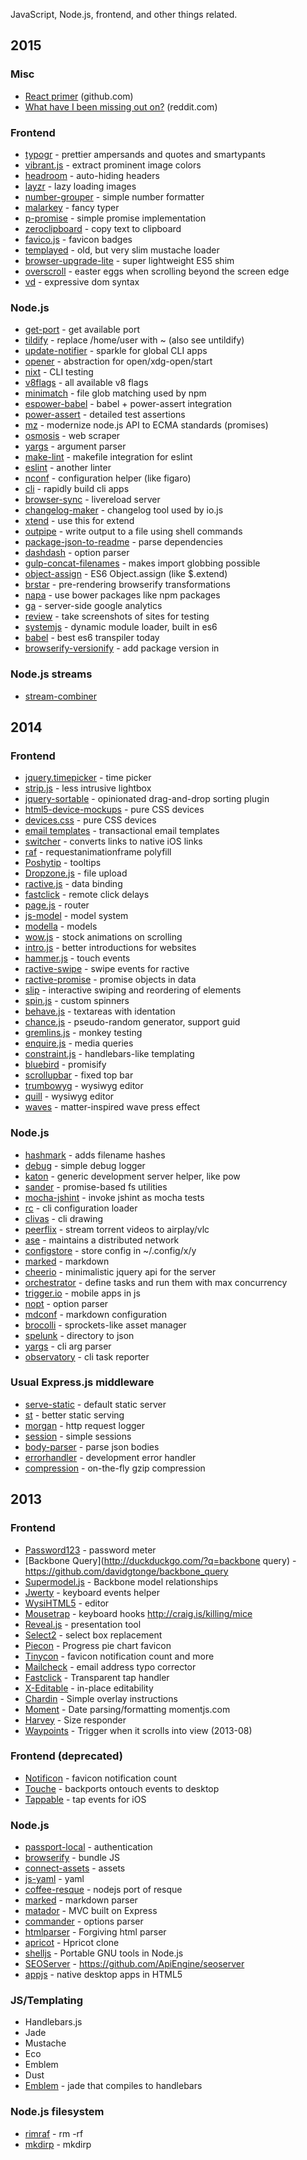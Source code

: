 JavaScript, Node.js, frontend, and other things related.

2015
----

### Misc

* [React primer](https://github.com/mikechau/react-primer-draft) (github.com)
* [What have I been missing out on?](http://www.reddit.com/r/webdev/comments/2wuw3v/ive_just_discovered_bootstrapwhat_else_have_i/coueywo) (reddit.com)

### Frontend

* [typogr](https://www.npmjs.com/package/typogr) - prettier ampersands and quotes and smartypants
* [vibrant.js](http://jariz.github.io/vibrant.js/) - extract prominent image colors
* [headroom](http://wicky.nillia.ms/headroom.js/) - auto-hiding headers
* [layzr](http://callmecavs.github.io/layzr.js/) - lazy loading images
* [number-grouper](https://www.npmjs.com/package/number-grouper) - simple number formatter
* [malarkey](https://github.com/yuanqing/malarkey) - fancy typer
* [p-promise](https://www.npmjs.com/package/p-promise) - simple promise implementation
* [zeroclipboard](https://www.npmjs.com/package/zeroclipboard) - copy text to clipboard
* [favico.js](http://lab.ejci.net/favico.js/) - favicon badges
* [templayed](https://github.com/archan937/templayed.js/) - old, but very slim mustache loader
* [browser-upgrade-lite](https://github.com/litejs/browser-upgrade-lite) - super lightweight ES5 shim
* [overscroll](http://tholman.com/overscroll/) - easter eggs when scrolling beyond the screen edge
* [vd](https://www.npmjs.com/package/vd) - expressive dom syntax

### Node.js

* [get-port](https://npmjs.com/package/get-port) - get available port
* [tildify](https://npmjs.com/package/tildify) - replace /home/user with ~ (also see untildify)
* [update-notifier](https://npmjs.com/package/update-notifier) - sparkle for global CLI apps
* [opener](https://npmjs.com/package/opener) - abstraction for open/xdg-open/start
* [nixt](https://github.com/vesln/nixt) - CLI testing
* [v8flags](https://www.npmjs.com/package/v8flags) - all available v8 flags
* [minimatch](https://www.npmjs.com/package/minimatch) - file glob matching used by npm
* [espower-babel](https://www.npmjs.com/package/espower-babel) - babel + power-assert integration
* [power-assert](https://www.npmjs.com/package/power-assert) - detailed test assertions
* [mz](https://github.com/normalize/mz) - modernize node.js API to ECMA standards (promises)
* [osmosis](https://github.com/rc0x03/node-osmosis) - web scraper
* [yargs](https://github.com/bcoe/yargs) - argument parser
* [make-lint](https://github.com/tj/make-lint) - makefile integration for eslint
* [eslint](http://eslint.org/) - another linter
* [nconf](https://www.npmjs.com/package/nconf) - configuration helper (like figaro)
* [cli](https://github.com/chriso/cli) - rapidly build cli apps
* [browser-sync](http://www.browsersync.io/) - livereload server
* [changelog-maker](https://github.com/rvagg/changelog-maker) - changelog tool used by io.js
* [xtend](https://www.npmjs.com/package/xtend) - use this for extend
* [outpipe](https://github.com/substack/outpipe) - write output to a file using shell commands
* [package-json-to-readme](https://github.com/zeke/package-json-to-readme) - parse dependencies
* [dashdash](https://github.com/trentm/node-dashdash) - option parser
* [gulp-concat-filenames](https://www.npmjs.com/package/gulp-concat-filenames/) - makes import globbing possible
* [object-assign](https://www.npmjs.com/package/object-assign) - ES6 Object.assign (like $.extend)
* [brstar](https://www.npmjs.com/package/brstar) - pre-rendering browserify transformations
* [napa](https://www.npmjs.com/package/napa) - use bower packages like npm packages
* [ga](https://www.npmjs.com/package/ga) - server-side google analytics
* [review](https://www.npmjs.com/package/review) - take screenshots of sites for testing
* [systemjs](https://github.com/systemjs/systemjs) - dynamic module loader, built in es6
* [babel](http://babeljs.io/) - best es6 transpiler today
* [browserify-versionify](https://www.npmjs.com/package/browserify-versionify) - add package version in

### Node.js streams

* [stream-combiner](https://www.npmjs.com/package/stream-combiner)

2014
----

### Frontend

* [jquery.timepicker](http://jonthornton.github.io/jquery-timepicker/) - time picker
* [strip.js](http://www.stripjs.com/) - less intrusive lightbox
* [jquery-sortable](http://johnny.github.io/jquery-sortable/) - opinionated drag-and-drop sorting plugin
* [html5-device-mockups](https://github.com/pixelsign/html5-device-mockups) - pure CSS devices
* [devices.css](http://marvelapp.github.io/devices.css/) - pure CSS devices
* [email templates](https://github.com/mailgun/transactional-email-templates) - transactional email templates
* [switcher](https://github.com/rscherf/switcher) - converts links to native iOS links
* [raf](https://github.com/chrisdickinson/raf) - requestanimationframe polyfill
* [Poshytip](https://github.com/vadikom/poshytip) - tooltips
* [Dropzone.js](http://www.dropzonejs.com) - file upload
* [ractive.js](http://www.ractivejs.org/) - data binding
* [fastclick](https://github.com/ftlabs/fastclick) - remote click delays
* [page.js](http://visionmedia.github.io/page.js/) - router
* [js-model](http://benpickles.github.io/js-model/) - model system
* [modella](https://github.com/modella/modella) - models
* [wow.js](http://mynameismatthieu.com/WOW/) - stock animations on scrolling
* [intro.js](http://usablica.github.io/intro.js/) - better introductions for websites
* [hammer.js](http://duckduckgo.com/?q=hammer.js) - touch events
* [ractive-swipe](https://github.com/ekanna/Ractive-events-swipe) - swipe events for ractive
* [ractive-promise](https://github.com/lluchs/Ractive-adaptors-Promise) - promise objects in data
* [slip](https://github.com/pornel/slip) - interactive swiping and reordering of elements
* [spin.js](http://fgnass.github.io/spin.js/) - custom spinners
* [behave.js](https://github.com/jakiestfu/Behave.js) - textareas with identation
* [chance.js](http://chancejs.com/) - pseudo-random generator, support guid
* [gremlins.js](https://github.com/marmelab/gremlins.js) - monkey testing
* [enquire.js](https://github.com/WickyNilliams/enquire.js) - media queries
* [constraint.js](http://cjs.from.so/) - handlebars-like templating
* [bluebird](https://github.com/petkaantonov/bluebird) - promisify
* [scrollupbar](http://eduardomb.github.io/scroll-up-bar/) - fixed top bar
* [trumbowyg](http://alex-d.github.io/Trumbowyg) - wysiwyg editor
* [quill](http://quilljs.com) - wysiwyg editor
* [waves](http://publicis-indonesia.github.io/Waves/) - matter-inspired wave press effect

### Node.js

* [hashmark](https://github.com/keithamus/hashmark) - adds filename hashes
* [debug](https://github.com/visionmedia/debug) - simple debug logger
* [katon](https://github.com/typicode/katon) - generic development server helper, like pow
* [sander](https://www.npmjs.org/package/sander) - promise-based fs utilities
* [mocha-jshint](https://github.com/Muscula/mocha-jshint) - invoke jshint as mocha tests
* [rc](https://www.npmjs.org/package/rc) - cli configuration loader
* [clivas](https://github.com/mafintosh/clivas) - cli drawing
* [peerflix](https://github.com/mafintosh/peerflix) - stream torrent videos to airplay/vlc
* [ase](https://npmjs.org/package/ase) - maintains a distributed network
* [configstore](https://github.com/yeoman/configstore) - store config in ~/.config/x/y
* [marked](https://npmjs.org/package/marked) - markdown
* [cheerio](https://npmjs.org/package/cheerio) - minimalistic jquery api for the server
* [orchestrator](https://github.com/robrich/orchestrator) - define tasks and run them with max concurrency
* [trigger.io](https://trigger.io/) - mobile apps in js
* [nopt](https://www.npmjs.org/package/nopt) - option parser
* [mdconf](https://github.com/visionmedia/mdconf) - markdown configuration
* [brocolli](http://www.solitr.com/blog/2014/02/broccoli-first-release/index.html) - sprockets-like asset manager
* [spelunk](https://www.npmjs.org/package/spelunk) - directory to json
* [yargs](https://www.npmjs.org/package/yargs) - cli arg parser
* [observatory](https://github.com/dylang/observatory) - cli task reporter

### Usual Express.js middleware

* [serve-static](https://github.com/expressjs/serve-static) - default static server
* [st](https://github.com/isaacs/st) - better static serving
* [morgan](https://github.com/expressjs/morgan) - http request logger
* [session](https://github.com/expressjs/session) - simple sessions
* [body-parser](https://github.com/expressjs/body-parser) - parse json bodies
* [errorhandler](https://github.com/expressjs/errorhandler) - development error handler
* [compression](https://github.com/expressjs/compression) - on-the-fly gzip compression

2013
----

### Frontend

* [Password123](https://github.com/timmywil/password123) - password meter
* [Backbone Query](http://duckduckgo.com/?q=backbone query) - https://github.com/davidgtonge/backbone_query
* [Supermodel.js](http://pathable.github.com/supermodel/) - Backbone model relationships
* [Jwerty](https://github.com/keithamus/jwerty) - keyboard events helper
* [WysiHTML5](http://xing.github.com/wysihtml5/) - editor
* [Mousetrap](https://github.com/ccambell/mousetrap) - keyboard hooks http://craig.is/killing/mice
* [Reveal.js](https://github.com/hakimel/reveal.js) - presentation tool
* [Select2](https://github.com/ivaynberg/select2) - select box replacement
* [Piecon](http://lipka.github.com/piecon/) - Progress pie chart favicon
* [Tinycon](https://github.com/tommoor/tinycon) - favicon notification count and more
* [Mailcheck](https://github.com/Kicksend/mailcheck) - email address typo corrector
* [Fastclick](https://github.com/ftlabs/fastclick) - Transparent tap handler
* [X-Editable](http://vitalets.github.com/x-editable/) - in-place editability
* [Chardin](http://heelhook.github.io/chardin.js/) - Simple overlay instructions
* [Moment](http://duckduckgo.com/?q=moment) - Date parsing/formatting momentjs.com
* [Harvey](https://github.com/harvesthq/harvey) - Size responder
* [Waypoints](http://imakewebthings.com/jquery-waypoints/) - Trigger when it scrolls into view (2013-08)

### Frontend (deprecated)

* [Notificon](https://github.com/makeable/Notificon) - favicon notification count
* [Touche](http://duckduckgo.com/?q=touche) - backports ontouch events to desktop
* [Tappable](https://github.com/cheeaun/tappable) - tap events for iOS

### Node.js

* [passport-local](http://passportjs.org) - authentication
* [browserify](http://browserify.org) - bundle JS
* [connect-assets](http://duckduckgo.com/?q=connect-assets) - assets
* [js-yaml](http://duckduckgo.com/?q=js-yaml) - yaml
* [coffee-resque](http://duckduckgo.com/?q=coffee-resque) - nodejs port of resque
* [marked](http://duckduckgo.com/?q=marked) - markdown parser
* [matador](http://obvious.github.com/matador/) - MVC built on Express
* [commander](https://npmjs.org/package/commander) - options parser
* [htmlparser](https://npmjs.org/package/htmlparser) - Forgiving html parser
* [apricot](https://github.com/silentrob/Apricot) - Hpricot clone
* [shelljs](https://github.com/arturadib/shelljs) - Portable GNU tools in Node.js
* [SEOServer](http://duckduckgo.com/?q=seoserver) - https://github.com/ApiEngine/seoserver
* [appjs](http://appjs.org) - native desktop apps in HTML5

### JS/Templating

* Handlebars.js
* Jade
* Mustache
* Eco
* Emblem
* Dust
* [Emblem](http://duckduckgo.com/?q=emblem) - jade that compiles to handlebars

### Node.js filesystem

* [rimraf](https://npmjs.org/package/rimraf) - rm -rf
* [mkdirp](https://npmjs.org/package/mkdirp) - mkdirp

